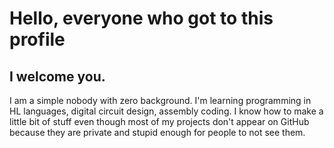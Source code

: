 # Hello, everyone who got to this profile

## I welcome you.

I am a simple nobody with zero background.
I'm learning programming in HL languages, digital circuit design, assembly coding.
I know how to make a little bit of stuff even though most of my projects don't appear
on GitHub because they are private and stupid enough for people to not see them.
